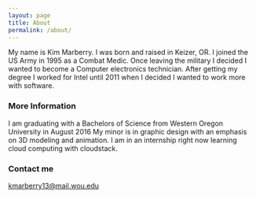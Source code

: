 ```yaml
---
layout: page
title: About
permalink: /about/
---
```


My name is Kim Marberry.
I was born and raised in Keizer, OR.
I joined the US Army in 1995 as a Combat Medic.
Once leaving the military I decided I wanted to become a Computer electronics technician.
After getting my degree I worked for Intel until 2011 when I decided I wanted to work more with software.

### More Information

I am graduating with a Bachelors of Science from Western Oregon University in August 2016
My minor is in graphic design with an emphasis on 3D modeling and animation.
I am in an internship right now learning cloud computing with cloudstack.
### Contact me

[kmarberry13@mail.wou.edu](mailto:kmarberry13@mail.wou.edu)
